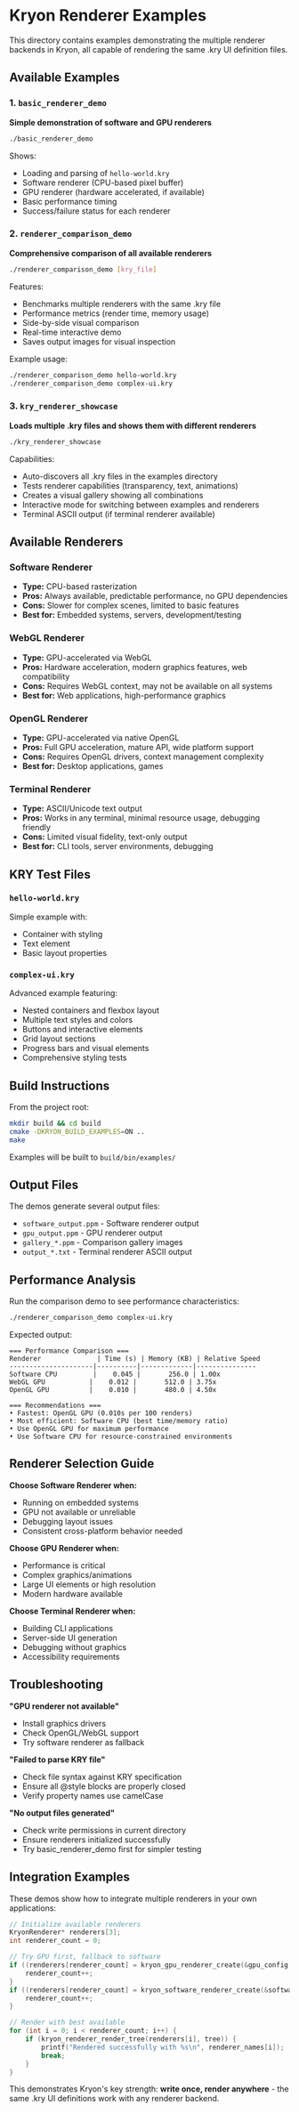 # Kryon Renderer Examples

This directory contains examples demonstrating the multiple renderer backends in Kryon, all capable of rendering the same .kry UI definition files.

## Available Examples

### 1. `basic_renderer_demo`
**Simple demonstration of software and GPU renderers**

```bash
./basic_renderer_demo
```

Shows:
- Loading and parsing of `hello-world.kry`
- Software renderer (CPU-based pixel buffer)
- GPU renderer (hardware accelerated, if available)
- Basic performance timing
- Success/failure status for each renderer

### 2. `renderer_comparison_demo`
**Comprehensive comparison of all available renderers**

```bash
./renderer_comparison_demo [kry_file]
```

Features:
- Benchmarks multiple renderers with the same .kry file
- Performance metrics (render time, memory usage)
- Side-by-side visual comparison
- Real-time interactive demo
- Saves output images for visual inspection

Example usage:
```bash
./renderer_comparison_demo hello-world.kry
./renderer_comparison_demo complex-ui.kry
```

### 3. `kry_renderer_showcase`
**Loads multiple .kry files and shows them with different renderers**

```bash
./kry_renderer_showcase
```

Capabilities:
- Auto-discovers all .kry files in the examples directory
- Tests renderer capabilities (transparency, text, animations)
- Creates a visual gallery showing all combinations
- Interactive mode for switching between examples and renderers
- Terminal ASCII output (if terminal renderer available)

## Available Renderers

### Software Renderer
- **Type:** CPU-based rasterization
- **Pros:** Always available, predictable performance, no GPU dependencies
- **Cons:** Slower for complex scenes, limited to basic features
- **Best for:** Embedded systems, servers, development/testing

### WebGL Renderer  
- **Type:** GPU-accelerated via WebGL
- **Pros:** Hardware acceleration, modern graphics features, web compatibility
- **Cons:** Requires WebGL context, may not be available on all systems
- **Best for:** Web applications, high-performance graphics

### OpenGL Renderer
- **Type:** GPU-accelerated via native OpenGL
- **Pros:** Full GPU acceleration, mature API, wide platform support
- **Cons:** Requires OpenGL drivers, context management complexity
- **Best for:** Desktop applications, games

### Terminal Renderer
- **Type:** ASCII/Unicode text output
- **Pros:** Works in any terminal, minimal resource usage, debugging friendly
- **Cons:** Limited visual fidelity, text-only output
- **Best for:** CLI tools, server environments, debugging

## KRY Test Files

### `hello-world.kry`
Simple example with:
- Container with styling
- Text element
- Basic layout properties

### `complex-ui.kry`
Advanced example featuring:
- Nested containers and flexbox layout
- Multiple text styles and colors
- Buttons and interactive elements
- Grid layout sections
- Progress bars and visual elements
- Comprehensive styling tests

## Build Instructions

From the project root:

```bash
mkdir build && cd build
cmake -DKRYON_BUILD_EXAMPLES=ON ..
make
```

Examples will be built to `build/bin/examples/`

## Output Files

The demos generate several output files:

- `software_output.ppm` - Software renderer output
- `gpu_output.ppm` - GPU renderer output  
- `gallery_*.ppm` - Comparison gallery images
- `output_*.txt` - Terminal renderer ASCII output

## Performance Analysis

Run the comparison demo to see performance characteristics:

```bash
./renderer_comparison_demo complex-ui.kry
```

Expected output:
```
=== Performance Comparison ===
Renderer              | Time (s) | Memory (KB) | Relative Speed
---------------------|----------|-------------|---------------
Software CPU         |    0.045 |       256.0 | 1.00x
WebGL GPU           |    0.012 |       512.0 | 3.75x
OpenGL GPU          |    0.010 |       480.0 | 4.50x

=== Recommendations ===
• Fastest: OpenGL GPU (0.010s per 100 renders)
• Most efficient: Software CPU (best time/memory ratio)
• Use OpenGL GPU for maximum performance
• Use Software CPU for resource-constrained environments
```

## Renderer Selection Guide

**Choose Software Renderer when:**
- Running on embedded systems
- GPU not available or unreliable
- Debugging layout issues
- Consistent cross-platform behavior needed

**Choose GPU Renderer when:**
- Performance is critical
- Complex graphics/animations
- Large UI elements or high resolution
- Modern hardware available

**Choose Terminal Renderer when:**
- Building CLI applications
- Server-side UI generation
- Debugging without graphics
- Accessibility requirements

## Troubleshooting

**"GPU renderer not available"**
- Install graphics drivers
- Check OpenGL/WebGL support
- Try software renderer as fallback

**"Failed to parse KRY file"**
- Check file syntax against KRY specification
- Ensure all @style blocks are properly closed
- Verify property names use camelCase

**"No output files generated"**
- Check write permissions in current directory
- Ensure renderers initialized successfully
- Try basic_renderer_demo first for simpler testing

## Integration Examples

These demos show how to integrate multiple renderers in your own applications:

```c
// Initialize available renderers
KryonRenderer* renderers[3];
int renderer_count = 0;

// Try GPU first, fallback to software
if ((renderers[renderer_count] = kryon_gpu_renderer_create(&gpu_config, platform))) {
    renderer_count++;
}
if ((renderers[renderer_count] = kryon_software_renderer_create(&software_config))) {
    renderer_count++;
}

// Render with best available
for (int i = 0; i < renderer_count; i++) {
    if (kryon_renderer_render_tree(renderers[i], tree)) {
        printf("Rendered successfully with %s\n", renderer_names[i]);
        break;
    }
}
```

This demonstrates Kryon's key strength: **write once, render anywhere** - the same .kry UI definitions work with any renderer backend.